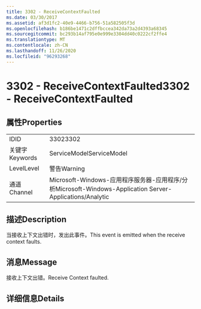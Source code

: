 ```yaml
---
title: 3302 - ReceiveContextFaulted
ms.date: 03/30/2017
ms.assetid: af3d1fc2-40e9-4466-b756-51a582505f3d
ms.openlocfilehash: b186be1471c2dffbccea342da73a2d4393a68345
ms.sourcegitcommit: bc293b14af795e0e999e3304dd40c0222cf2ffe4
ms.translationtype: MT
ms.contentlocale: zh-CN
ms.lasthandoff: 11/26/2020
ms.locfileid: "96293268"
---
```

# <a name="3302---receivecontextfaulted"></a><span data-ttu-id="7ce04-102">3302 - ReceiveContextFaulted</span><span class="sxs-lookup"><span data-stu-id="7ce04-102">3302 - ReceiveContextFaulted</span></span>

## <a name="properties"></a><span data-ttu-id="7ce04-103">属性</span><span class="sxs-lookup"><span data-stu-id="7ce04-103">Properties</span></span>  
  
|||  
|-|-|  
|<span data-ttu-id="7ce04-104">ID</span><span class="sxs-lookup"><span data-stu-id="7ce04-104">ID</span></span>|<span data-ttu-id="7ce04-105">3302</span><span class="sxs-lookup"><span data-stu-id="7ce04-105">3302</span></span>|  
|<span data-ttu-id="7ce04-106">关键字</span><span class="sxs-lookup"><span data-stu-id="7ce04-106">Keywords</span></span>|<span data-ttu-id="7ce04-107">ServiceModel</span><span class="sxs-lookup"><span data-stu-id="7ce04-107">ServiceModel</span></span>|  
|<span data-ttu-id="7ce04-108">Level</span><span class="sxs-lookup"><span data-stu-id="7ce04-108">Level</span></span>|<span data-ttu-id="7ce04-109">警告</span><span class="sxs-lookup"><span data-stu-id="7ce04-109">Warning</span></span>|  
|<span data-ttu-id="7ce04-110">通道</span><span class="sxs-lookup"><span data-stu-id="7ce04-110">Channel</span></span>|<span data-ttu-id="7ce04-111">Microsoft-Windows-应用程序服务器-应用程序/分析</span><span class="sxs-lookup"><span data-stu-id="7ce04-111">Microsoft-Windows-Application Server-Applications/Analytic</span></span>|  
  
## <a name="description"></a><span data-ttu-id="7ce04-112">描述</span><span class="sxs-lookup"><span data-stu-id="7ce04-112">Description</span></span>  

 <span data-ttu-id="7ce04-113">当接收上下文出错时，发出此事件。</span><span class="sxs-lookup"><span data-stu-id="7ce04-113">This event is emitted when the receive context faults.</span></span>  
  
## <a name="message"></a><span data-ttu-id="7ce04-114">消息</span><span class="sxs-lookup"><span data-stu-id="7ce04-114">Message</span></span>  

 <span data-ttu-id="7ce04-115">接收上下文出错。</span><span class="sxs-lookup"><span data-stu-id="7ce04-115">Receive Context faulted.</span></span>  
  
## <a name="details"></a><span data-ttu-id="7ce04-116">详细信息</span><span class="sxs-lookup"><span data-stu-id="7ce04-116">Details</span></span>
